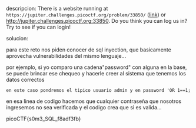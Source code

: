 descripcion: 
There is a website running at `https://jupiter.challenges.picoctf.org/problem/33850/` ([link](https://jupiter.challenges.picoctf.org/problem/33850/)) or http://jupiter.challenges.picoctf.org:33850. Do you think you can log us in? Try to see if you can login!

solucion:

para este reto nos piden conocer de sql inyection, que basicamente aprovecha vulnerabilidades del mismo lenguaje...

por ejemplo, si yo comparo una cadena"password" con alguna en la base, se puede brincar ese chequeo y hacerle creer al sistema que tenemos los datos correctos

	en este caso pondremos el tipico usuario admin y en password 'OR 1==1; 
en esa linea de codigo hacemos que cualquier contraseña que nosotros ingresemos no sea verificada y el codigo crea que si es valida...

picoCTF{s0m3_SQL_f8adf3fb}